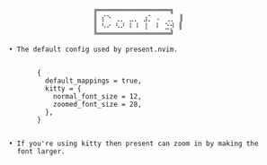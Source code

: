                               ╔══════════════════╗
                              ║ ⡎⠑ ⢀⡀ ⣀⡀ ⣰⡁ ⠄ ⢀⡀ ║
                              ║ ⠣⠔ ⠣⠜ ⠇⠸ ⢸  ⠇ ⣑⡺ ║
                              ╚══════════════════╝

         • The default config used by present.nvim.


                {
                  default_mappings = true,
                  kitty = {
                    normal_font_size = 12,
                    zoomed_font_size = 28,
                  },
                }


         • If you're using kitty then present can zoom in by making the
           font larger.
